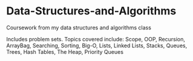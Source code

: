 # Data-Structures-and-Algorithms
Coursework from my data structures and algorithms class 

Includes problem sets.
Topics covered include: 
Scope, OOP, Recursion, ArrayBag, Searching, Sorting, Big-O, Lists, Linked Lists, Stacks, Queues, Trees, Hash Tables, The Heap, Priority Queues
